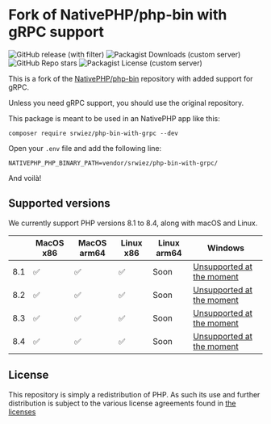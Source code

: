 # Fork of NativePHP/php-bin with gRPC support
![GitHub release (with filter)](https://img.shields.io/github/v/release/SRWieZ/php-bin-with-grpc)
![Packagist Downloads (custom server)](https://img.shields.io/packagist/dt/srwiez/php-bin-with-grpc)
![GitHub Repo stars](https://img.shields.io/github/stars/SRWieZ/php-bin-with-grpc?style=flat)
![Packagist License (custom server)](https://img.shields.io/packagist/l/srwiez/php-bin-with-grpc)

This is a fork of the [NativePHP/php-bin](https://github.com/NativePHP/php-bin) repository with added support for gRPC.

Unless you need gRPC support, you should use the original repository.

This package is meant to be used in an NativePHP app like this:

```shell
composer require srwiez/php-bin-with-grpc --dev
```

Open your `.env` file and add the following line:

```dotenv
NATIVEPHP_PHP_BINARY_PATH=vendor/srwiez/php-bin-with-grpc/
```

And voilà!

## Supported versions

We currently support PHP versions 8.1 to 8.4, along with macOS and Linux.

|     | MacOS x86 | MacOS arm64 | Linux x86 | Linux arm64 | Windows                                                                            |
|-----|-----------|-------------|-----------|-------------|------------------------------------------------------------------------------------|
| 8.1 | ✅         | ✅           | ✅         | Soon        | [Unsupported at the moment](https://github.com/crazywhalecc/static-php-cli/issues) |
| 8.2 | ✅         | ✅           | ✅         | Soon        | [Unsupported at the moment](https://github.com/crazywhalecc/static-php-cli/issues) |
| 8.3 | ✅         | ✅           | ✅         | Soon        | [Unsupported at the moment](https://github.com/crazywhalecc/static-php-cli/issues) |
| 8.4 | ✅         | ✅           | ✅         | Soon        | [Unsupported at the moment](https://github.com/crazywhalecc/static-php-cli/issues) |

## License

This repository is simply a redistribution of PHP. As such its use and further distribution is subject to the various
license agreements found in [the licenses](license-files/)
